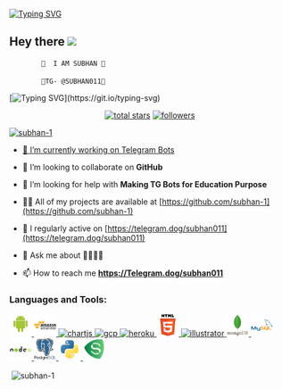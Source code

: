 [![Typing SVG](https://readme-typing-svg.herokuapp.com?font=Variable+Axes&size=60&duration=3510&color=60DAF7&multiline=true&width=425&height=150&lines=Welcome+to;Subhan+profile+)](https://git.io/typing-svg)

<h2>Hey there <img src="https://github.com/subhan-1/subhan-1/blob/main/gifs/Hi.gif" width="30px"></h2>
          
            🔴  I AM SUBHAN 🔴

            🔵TG- @SUBHAN011🔵

[![Typing SVG](https://readme-typing-svg.herokuapp.com?font=Variable+Axes&size=25&duration=3510&color=112DFF&multiline=true&width=425&height=309&lines=%E2%9E%A3+i+am+a+school+student;%E2%9E%A3+I'm+looking+to+collaborate+on+(Github);++++++++++++++++++++++On+(Github);%E2%9E%A3+Looking+for+a+trusted+;person+%F0%9F%A4%97;%E2%9E%A3+Asked+Me+About+;(+t.me%2Fsubhan011+);%E2%9E%A3+Language+%3A+Hindi%2C+English;%E2%9E%A3Fun+Fact%3A+I+love+to+watch+;Movies+%F0%9F%98%84%F0%9F%A4%A9%F0%9F%A4%A9)](https://git.io/typing-svg)



<!-- View counter - https://github.com/subhan-1/Simple-View-Counter -->
<!-- Star counter - https://github.com/idealclover/GitHub-Star-Counter -->
<p align="center">

     
  <a href="https://github.com/subhan-1?tab=repositories&sort=stargazers">
    <img alt="total stars" title="Total stars on GitHub" src="https://custom-icon-badges.herokuapp.com/badge/dynamic/json?logo=star&color=55960c&labelColor=488207&label=Stars&style=for-the-badge&query=%24.stars&url=https://api.github-star-counter.workers.dev/user/subhan-1"/></a>
  <a href="https://github.com/subhan-1?tab=followers">
    <img alt="followers" title="Follow me on Github" src="https://custom-icon-badges.herokuapp.com/github/followers/subhan-1?color=236ad3&labelColor=1155ba&style=for-the-badge&logo=person-add&label=Follow&logoColor=white"/></a>
  <a href="https://github.com/subhan-1/Simple-View-Counter">    
</p>

<p align="left"> <img src="https://komarev.com/ghpvc/?username=subhan-1&label=Profile%20views&color=0e75b6&style=flat" alt="subhan-1" /> </p>

- 🔭 I’m currently working on [Telegram Bots](https://t.me/kd_botz)

- 👯 I’m looking to collaborate on **GitHub**

- 🤝 I’m looking for help with **Making TG Bots for Education Purpose**

- 👨‍💻 All of my projects are available at [https://github.com/subhan-1](https://github.com/subhan-1)

- 📝 I regularly active on [https://telegram.dog/subhan011](https://telegram.dog/subhan011)

- 💬 Ask me about **👲😁😁😁**

- 📫 How to reach me **https://Telegram.dog/subhan011**



<h3 align="left">Languages and Tools:</h3>
<p align="left"> <a href="https://developer.android.com" target="_blank"> <img src="https://raw.githubusercontent.com/devicons/devicon/master/icons/android/android-original-wordmark.svg" alt="android" width="40" height="40"/> </a> <a href="https://aws.amazon.com" target="_blank"> <img src="https://raw.githubusercontent.com/devicons/devicon/master/icons/amazonwebservices/amazonwebservices-original-wordmark.svg" alt="aws" width="40" height="40"/> </a> <a href="https://www.chartjs.org" target="_blank"> <img src="https://www.chartjs.org/media/logo-title.svg" alt="chartjs" width="40" height="40"/> </a> <a href="https://cloud.google.com" target="_blank"> <img src="https://www.vectorlogo.zone/logos/google_cloud/google_cloud-icon.svg" alt="gcp" width="40" height="40"/> </a> <a href="https://heroku.com" target="_blank"> <img src="https://www.vectorlogo.zone/logos/heroku/heroku-icon.svg" alt="heroku" width="40" height="40"/> </a> <a href="https://www.w3.org/html/" target="_blank"> <img src="https://raw.githubusercontent.com/devicons/devicon/master/icons/html5/html5-original-wordmark.svg" alt="html5" width="40" height="40"/> </a> <a href="https://www.adobe.com/in/products/illustrator.html" target="_blank"> <img src="https://www.vectorlogo.zone/logos/adobe_illustrator/adobe_illustrator-icon.svg" alt="illustrator" width="40" height="40"/> </a> <a href="https://www.mongodb.com/" target="_blank"> <img src="https://raw.githubusercontent.com/devicons/devicon/master/icons/mongodb/mongodb-original-wordmark.svg" alt="mongodb" width="40" height="40"/> </a> <a href="https://www.mysql.com/" target="_blank"> <img src="https://raw.githubusercontent.com/devicons/devicon/master/icons/mysql/mysql-original-wordmark.svg" alt="mysql" width="40" height="40"/> </a> <a href="https://nodejs.org" target="_blank"> <img src="https://raw.githubusercontent.com/devicons/devicon/master/icons/nodejs/nodejs-original-wordmark.svg" alt="nodejs" width="40" height="40"/> </a> <a href="https://www.postgresql.org" target="_blank"> <img src="https://raw.githubusercontent.com/devicons/devicon/master/icons/postgresql/postgresql-original-wordmark.svg" alt="postgresql" width="40" height="40"/> </a> <a href="https://www.python.org" target="_blank"> <img src="https://raw.githubusercontent.com/devicons/devicon/master/icons/python/python-original.svg" alt="python" width="40" height="40"/> </a> <a href="https://scully.io/" target="_blank"> <img src="https://raw.githubusercontent.com/scullyio/scully/main/assets/logos/SVG/scullyio-icon.svg" alt="scully" width="40" height="40"/> </a> </p>

<p>&nbsp;<img align="center" src="https://github-readme-stats.vercel.app/api?username=subhan-1&show_icons=true&locale=en" alt="subhan-1" /></p>

